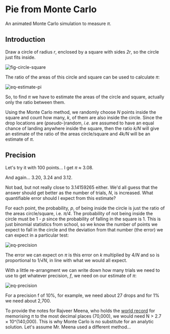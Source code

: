 # Pie from Monte Carlo

An animated Monte Carlo simulation to measure _&pi;_.

## Introduction

Draw a circle of radius _r_, enclosed by a square with sides _2r_, so the circle just fits inside.

![fig-circle-square](http://4.bp.blogspot.com/-SHz2UEawC_M/TiweWBpWZvI/AAAAAAAABLQ/1sc_GSx6w4Q/s1600/square_circle.png)

The ratio of the areas of this circle and square can be used to calculate _&pi;_:

![eq-estimate-pi](http://4.bp.blogspot.com/--ovFk0lfiwM/Tiwvl_Iun7I/AAAAAAAABLU/5d4BYpJoyKQ/s1600/est_pi.png)

So, to find _&pi;_ we have to estimate the areas of the circle and square, actually only the ratio between them.  

Using the Monte Carlo method, we randomly choose _N_ points inside the square and count how many, _k_, of them are also inside the circle.  Since the drop locations are (_pseudo_-)random, _i.e._ are assumed to have an equal chance of landing anywhere inside the square, then the ratio _k/N_ will give an estimate of the ratio of the areas circle/square and _4k/N_ will be an estimate of _&pi;_.

## Precision

Let's try it with 100 points... I get _&pi;_ ≈ 3.08.

And again... 3.20, 3.24 and 3.12.

Not bad, but not really close to 3.14159265 either.  We'd all guess that the answer should get better as the number of trials, _N_, is increased. What quantifiable error should I expect from this estimate?  

For each point, the probability, _p_, of being inside the circle is just the ratio of the areas circle/square, i.e. _&pi;/4_.  The probability of not being inside the circle must be 1 - _p_ since the probability of falling in the square is 1. This is just binomial statistics from school, so we know the number of points we expect to fall in the circle and the deviation from that number (the error) we can expect in a particular test:

![eq-precision](http://4.bp.blogspot.com/-YqKrIsZ2NSY/TixI4akhUqI/AAAAAAAABLw/4Tx7sZzxcMk/s1600/binomial.png)

The error we can expect on _&pi;_ is this error on _k_ multiplied by 4/_N_ and so is proportional to 1/&radic;_N_, in line with what we would all expect.

With a little re-arrangment we can write down how many trials we need to use to get whatever precision, _f_, we need on our estimate of _&pi;_:

![eq-precision](http://1.bp.blogspot.com/-Fe4Ip2qYCac/TiwvmAfdizI/AAAAAAAABLY/VrF88RVwJV8/s1600/required_n.png)

For a precision f of 10%, for example, we need about 27 drops and for 1% we need about 2,700.  

To provide the notes for Rajveer Meena, who holds the [world record](http://www.guinnessworldrecords.com/world-records/most-pi-places-memorised) for memorising _&pi;_ to the most decimal places (70,000), we would need N > 2.7 × 10^(140,000).  This is why Monte Carlo is no substitute for an analytic solution. Let's assume Mr. Meena used a different method...
